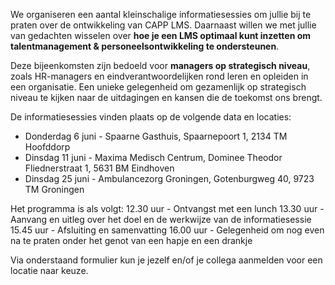 We organiseren een aantal kleinschalige informatiesessies om jullie bij te praten over de ontwikkeling van CAPP LMS. Daarnaast willen we met jullie van gedachten wisselen over **hoe je een LMS optimaal kunt inzetten om talentmanagement & personeelsontwikkeling te ondersteunen**.

Deze bijeenkomsten zijn bedoeld voor **managers op strategisch niveau**, zoals HR-managers en eindverantwoordelijken rond leren en opleiden in een organisatie. Een unieke gelegenheid om gezamenlijk op strategisch niveau te kijken naar de uitdagingen en kansen die de toekomst ons brengt.  

De informatiesessies vinden plaats op de volgende data en locaties:
*	Donderdag 6 juni - Spaarne Gasthuis, Spaarnepoort 1, 2134 TM Hoofddorp
*	Dinsdag 11 juni - Maxima Medisch Centrum, Dominee Theodor Fliednerstraat 1, 5631 BM Eindhoven
*	Dinsdag 25 juni - Ambulancezorg Groningen, Gotenburgweg 40, 9723 TM Groningen

Het programma is als volgt:
12.30 uur - Ontvangst met een lunch
13.30 uur - Aanvang en uitleg over het doel en de werkwijze van de informatiesessie
15.45 uur - Afsluiting en samenvatting
16.00 uur - Gelegenheid om nog even na te praten onder het genot van een hapje en een drankje

Via onderstaand formulier kun je jezelf en/of je collega aanmelden voor een locatie naar keuze.
